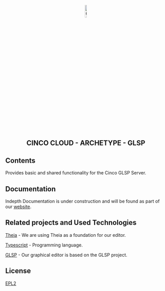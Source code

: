 <div align='center'>

<br />

<img src="https://gitlab.com/scce/cinco-cloud/-/raw/main/docs/vuepress/src/.vuepress/public/assets/cinco-cloud-logo.png" width="10%" alt="Cinco Cloud Logo" />

<h2>CINCO CLOUD - ARCHETYPE - GLSP</h2>

</div>

## Contents

Provides basic and shared functionality for the Cinco GLSP Server.

## Documentation

Indepth Documentation is under construction and will be found as part of our [website](https://scce.gitlab.io/cinco-cloud/).

## Related projects and Used Technologies

[Theia][theia] - We are using Theia as a foundation for our editor.

[Typescript][typescript] - Programming language.

[GLSP][glsp] - Our graphical editor is based on the GLSP project.

[//]: # "Source definitions"
[theia]: https://github.com/eclipse-theia/theia "Theia"
[typescript]: https://www.typescriptlang.org/ "Typescript"
[glsp]: https://github.com/eclipse-glsp/glsp "The Graphical Language Server Platform"

## License

[EPL2](https://www.eclipse.org/legal/epl-2.0/)
